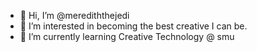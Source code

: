 - 👋 Hi, I’m @merediththejedi
- 👀 I’m interested in becoming the best creative I can be.
- 🌱 I’m currently learning Creative Technology @ smu

<!---
merediththejedi/merediththejedi is a ✨ special ✨ repository because its `README.md` (this file) appears on your GitHub profile.
You can click the Preview link to take a look at your changes.
--->
